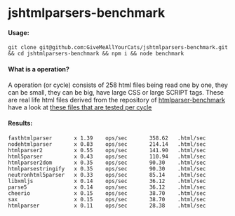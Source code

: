 # jshtmlparsers-benchmark

#### Usage:

`git clone git@github.com:GiveMeAllYourCats/jshtmlparsers-benchmark.git && cd jshtmlparsers-benchmark && npm i && node benchmark`

#### What is a operation?
A operation (or cycle) consists of 258 html files being read one by one, they can be small, they can be big, have large CSS or large SCRIPT tags. These are real life html files derived from the repository of [htmlparser-benchmark](https://github.com/AndreasMadsen/htmlparser-benchmark) have a look at [these files that are tested per cycle](https://github.com/GiveMeAllYourCats/jshtmlparsers-benchmark/tree/master/html)

#### Results:

```
fasthtmlparser       x 1.39    ops/sec       358.62   .html/sec
nodehtmlparser       x 0.83    ops/sec       214.14   .html/sec
htmlparser2          x 0.55    ops/sec       141.90   .html/sec
html5parser          x 0.43    ops/sec       110.94   .html/sec
htmlparser2dom       x 0.35    ops/sec       90.30    .html/sec
htmlparsestringify   x 0.35    ops/sec       90.30    .html/sec
neutronhtml5parser   x 0.33    ops/sec       85.14    .html/sec
libxmljs             x 0.14    ops/sec       36.12    .html/sec
parse5               x 0.14    ops/sec       36.12    .html/sec
cheerio              x 0.15    ops/sec       38.70    .html/sec
sax                  x 0.15    ops/sec       38.70    .html/sec
htmlparser           x 0.11    ops/sec       28.38    .html/sec
```
